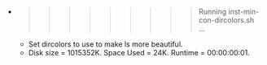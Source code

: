 * >>>>>>>>> Running inst-min-con-dircolors.sh ...
  * Set dircolors to use  to make ls more beautiful.
  * Disk size = 1015352K. Space Used = 24K. Runtime = 00:00:00:01.
